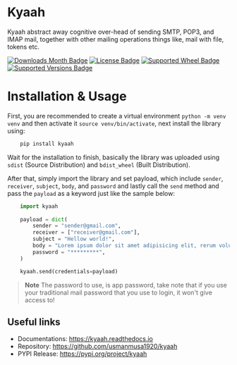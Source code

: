 # Kyaah

Kyaah abstract away cognitive over-head of sending SMTP, POP3, and IMAP mail, together with other mailing operations things like, mail with file, tokens etc.

[![Downloads Month Badge](https://static.pepy.tech/badge/kyaah/month)](https://pypi.org/project/kyaah)
[![License Badge](https://img.shields.io/pypi/l/kyaah.svg)](https://pypi.org/project/kyaah)
[![Supported Wheel Badge](https://img.shields.io/pypi/wheel/kyaah.svg)](https://pypi.org/project/kyaah)
[![Supported Versions Badge](https://img.shields.io/pypi/pyversions/kyaah.svg)](https://pypi.org/project/kyaah)

# Installation & Usage

First, you are recommended to create a virtual environment `python -m venv venv` and then activate it `source venv/bin/activate`, next install the library using:

```sh
    pip install kyaah
```

Wait for the installation to finish, basically the library was uploaded using `sdist` (Source Distribution) and `bdist_wheel` (Built Distribution).

After that, simply import the library and set payload, which include `sender`, `receiver`, `subject`, `body`, and `password` and lastly call the `send` method and pass the `payload` as a keyword just like the sample below:

```python
    import kyaah
        
    payload = dict(
        sender = "sender@gmail.com",
        receiver = ["receiver@gmail.com"],
        subject = "Hellow world!",
        body = "Lorem ipsum dolor sit amet adipisicing elit, rerum voluptate ipsum volupt.",
        password = "*********",
    )

    kyaah.send(credentials=payload)
```

> **Note**
> The password to use, is app password, take note that if you use your traditional mail password that you use to login, it won't give access to!

## Useful links

-   Documentations: https://kyaah.readthedocs.io
-   Repository: https://github.com/usmanmusa1920/kyaah
-   PYPI Release: https://pypi.org/project/kyaah
